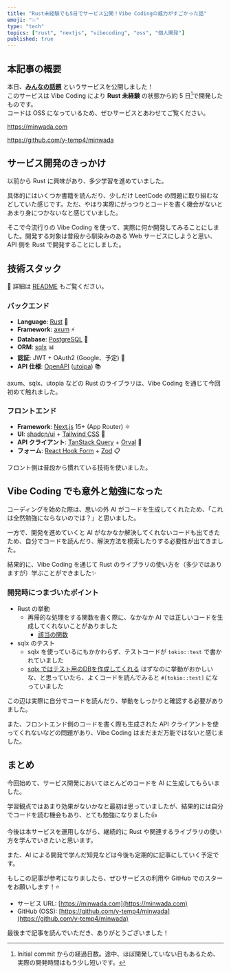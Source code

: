 ```yaml
---
title: "Rust未経験でも5日でサービス公開！Vibe Codingの威力がすごかった話"
emoji: "💥"
type: "tech"
topics: ["rust", "nextjs", "vibecoding", "oss", "個人開発"]
published: true
---
```


## 本記事の概要

本日、[**みんなの話題**](https://minwada.com) というサービスを公開しました！  
このサービスは Vibe Coding により **Rust 未経験** の状態から約 5 日[^5days]で開発したものです。  
コードは OSS になっているため、ぜひサービスとあわせてご覧ください。

[^5days]: Initial commit からの経過日数。途中、ほぼ開発していない日もあるため、実際の開発時間はもう少し短いです。

https://minwada.com

https://github.com/y-temp4/minwada

## サービス開発のきっかけ

以前から Rust に興味があり、多少学習を進めていました。

具体的にはいくつか書籍を読んだり、少しだけ LeetCode の問題に取り組むなどしていた感じです。ただ、やはり実際にがっつりとコードを書く機会がないとあまり身につかないなと感じていました。

そこで今流行りの Vibe Coding を使って、実際に何か開発してみることにしました。開発する対象は普段から馴染みのある Web サービスにしようと思い、API 側を Rust で開発することにしました。

## 技術スタック

📖 詳細は [README](https://github.com/y-temp4/minwada) もご覧ください。

### バックエンド

- **Language**: [Rust](https://www.rust-lang.org/) 🦀
- **Framework**: [axum](https://github.com/tokio-rs/axum) ⚡
- **Database**: [PostgreSQL](https://www.postgresql.org/) 🐘
- **ORM**: [sqlx](https://github.com/launchbadge/sqlx) 📊
- **認証**: JWT + OAuth2 (Google、予定) 🔐
- **API 仕様**: [OpenAPI](https://www.openapis.org/) ([utoipa](https://github.com/juhaku/utoipa)) 📚

axum、sqlx、utopia などの Rust のライブラリは、Vibe Coding を通じて今回初めて触れました。

### フロントエンド

- **Framework**: [Next.js](https://nextjs.org/) 15+ (App Router) ⚛️
- **UI**: [shadcn/ui](https://ui.shadcn.com/) + [Tailwind CSS](https://tailwindcss.com/) 🎨
- **API クライアント**: [TanStack Query](https://tanstack.com/query) + [Orval](https://orval.dev/) 🔄
- **フォーム**: [React Hook Form](https://react-hook-form.com/) + [Zod](https://zod.dev/) 📋

フロント側は普段から慣れている技術を使いました。

## Vibe Coding でも意外と勉強になった

コーディングを始めた際は、思いの外 AI がコードを生成してくれたため、「これは全然勉強にならないのでは？」と思いました。

一方で、開発を進めていくと AI がなかなか解決してくれないコードも出てきたため、自分でコードを読んだり、解決方法を模索したりする必要性が出てきました。

結果的に、Vibe Coding を通じて Rust のライブラリの使い方を（多少ではありますが）学ぶことができました✨

### 開発時につまづいたポイント

- Rust の挙動
  - 再帰的な処理をする関数を書く際に、なかなか AI では正しいコードを生成してくれないことがありました
    - [該当の関数](https://github.com/y-temp4/minwada/blob/e30ab1f75f2513db4b114e8a8913da56ab1085eb/backend/src/handlers/comments/utils.rs)
- sqlx のテスト
  - sqlx を使っているにもかかわらず、テストコードが `tokio::test` で書かれていました
  - [sqlx ではテスト用のDBを作成してくれる](https://zenn.dev/collabostyle/articles/b8b13870d5ee5b) はずなのに挙動がおかしいな、と思っていたら、よくコードを読んでみると `#[tokio::test]` になっていました

この辺は実際に自分でコードを読んだり、挙動をしっかりと確認する必要がありました。

また、フロントエンド側のコードを書く際も生成された API クライアントを使ってくれないなどの問題があり、Vibe Coding はまだまだ万能ではないと感じました。

## まとめ

今回始めて、サービス開発においてほとんどのコードを AI に生成してもらいました。

学習観点ではあまり効果がないかなと最初は思っていましたが、結果的には自分でコードを読む機会もあり、とても勉強になりました👍

今後は本サービスを運用しながら、継続的に Rust や関連するライブラリの使い方を学んでいきたいと思います。

また、AI による開発で学んだ知見などは今後も定期的に記事にしていく予定です。

もしこの記事が参考になりましたら、ぜひサービスの利用や GitHub でのスターをお願いします！⭐️


- サービス URL: [https://minwada.com](https://minwada.com)
- GitHub (OSS): [https://github.com/y-temp4/minwada](https://github.com/y-temp4/minwada)

最後まで記事を読んでいただき、ありがとうございました！
